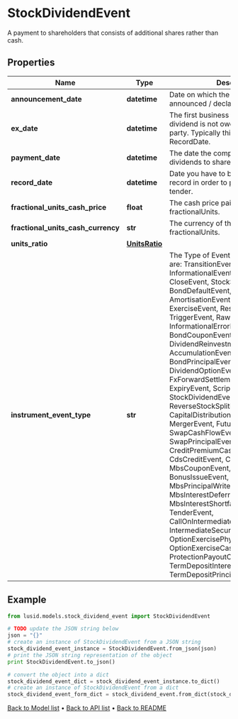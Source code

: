 # StockDividendEvent

A payment to shareholders that consists of additional shares rather than cash.

## Properties
Name | Type | Description | Notes
------------ | ------------- | ------------- | -------------
**announcement_date** | **datetime** | Date on which the dividend was announced / declared. | [optional] 
**ex_date** | **datetime** | The first business day on which the dividend is not owed to the buying party.  Typically this is T-1 from the RecordDate. | 
**payment_date** | **datetime** | The date the company pays out dividends to shareholders. | 
**record_date** | **datetime** | Date you have to be the holder of record in order to participate in the tender. | [optional] 
**fractional_units_cash_price** | **float** | The cash price paid in lieu of fractionalUnits. | [optional] 
**fractional_units_cash_currency** | **str** | The currency of the cash paid in lieu of fractionalUnits. | [optional] 
**units_ratio** | [**UnitsRatio**](UnitsRatio.md) |  | 
**instrument_event_type** | **str** | The Type of Event. The available values are: TransitionEvent, InformationalEvent, OpenEvent, CloseEvent, StockSplitEvent, BondDefaultEvent, CashDividendEvent, AmortisationEvent, CashFlowEvent, ExerciseEvent, ResetEvent, TriggerEvent, RawVendorEvent, InformationalErrorEvent, BondCouponEvent, DividendReinvestmentEvent, AccumulationEvent, BondPrincipalEvent, DividendOptionEvent, MaturityEvent, FxForwardSettlementEvent, ExpiryEvent, ScripDividendEvent, StockDividendEvent, ReverseStockSplitEvent, CapitalDistributionEvent, SpinOffEvent, MergerEvent, FutureExpiryEvent, SwapCashFlowEvent, SwapPrincipalEvent, CreditPremiumCashFlowEvent, CdsCreditEvent, CdxCreditEvent, MbsCouponEvent, MbsPrincipalEvent, BonusIssueEvent, MbsPrincipalWriteOffEvent, MbsInterestDeferralEvent, MbsInterestShortfallEvent, TenderEvent, CallOnIntermediateSecuritiesEvent, IntermediateSecuritiesDistributionEvent, OptionExercisePhysicalEvent, OptionExerciseCashEvent, ProtectionPayoutCashFlowEvent, TermDepositInterestEvent, TermDepositPrincipalEvent | 

## Example

```python
from lusid.models.stock_dividend_event import StockDividendEvent

# TODO update the JSON string below
json = "{}"
# create an instance of StockDividendEvent from a JSON string
stock_dividend_event_instance = StockDividendEvent.from_json(json)
# print the JSON string representation of the object
print StockDividendEvent.to_json()

# convert the object into a dict
stock_dividend_event_dict = stock_dividend_event_instance.to_dict()
# create an instance of StockDividendEvent from a dict
stock_dividend_event_form_dict = stock_dividend_event.from_dict(stock_dividend_event_dict)
```
[Back to Model list](../README.md#documentation-for-models) &#8226; [Back to API list](../README.md#documentation-for-api-endpoints) &#8226; [Back to README](../README.md)


